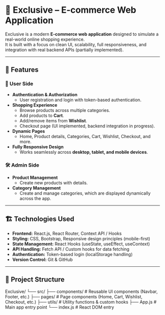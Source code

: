 # 🛒 Exclusive – E-commerce Web Application

Exclusive is a modern **E-commerce web application** designed to simulate a real-world online shopping experience.  
It is built with a focus on clean UI, scalability, full responsiveness, and integration with real backend APIs (partially implemented).  

---

## 🚀 Features

### 👤 User Side
- **Authentication & Authorization**  
  - User registration and login with token-based authentication.  
- **Shopping Experience**  
  - Browse products across multiple categories.  
  - Add products to **Cart**.  
  - Add/remove items from **Wishlist**.  
  - Checkout page (UI implemented, backend integration in progress).  
- **Dynamic Pages**  
  - Home, Product details, Categories, Cart, Wishlist, Checkout, and more.  
- **Fully Responsive Design**  
  - Works seamlessly across **desktop, tablet, and mobile devices**.  

### 🛠️ Admin Side
- **Product Management**  
  - Create new products with details.  
- **Category Management**  
  - Create and manage categories, which are displayed dynamically across the app.  

---

## 🏗️ Technologies Used

- **Frontend:** React.js, React Router, Context API / Hooks  
- **Styling:** CSS, Bootstrap, Responsive design principles (mobile-first)  
- **State Management:** React Hooks (useState, useEffect, useContext)  
- **API Handling:** Fetch API / Custom hooks for data fetching  
- **Authentication:** Token-based login (localStorage handling)  
- **Version Control:** Git & GitHub  

---

## 📂 Project Structure
Exclusive/
└── src/
├── components/ # Reusable UI components (Navbar, Footer, etc.)
├── pages/ # Page components (Home, Cart, Wishlist, Checkout, etc.)
├── utils/ # Utility functions & custom hooks
├── App.js # Main app entry point
└── index.js # React DOM entry


